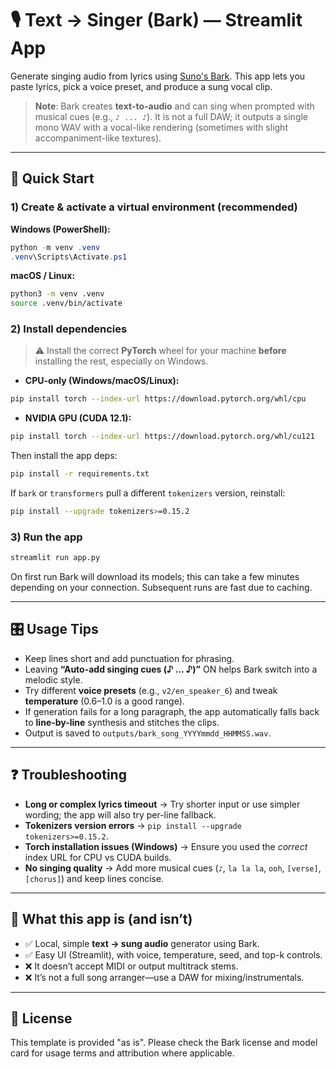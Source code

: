 # 🎙️ Text → Singer (Bark) — Streamlit App

Generate singing audio from lyrics using [Suno's Bark](https://github.com/suno-ai/bark). This app lets you paste lyrics, pick a voice preset, and produce a sung vocal clip.

> **Note**: Bark creates **text-to-audio** and can sing when prompted with musical cues (e.g., `♪ ... ♪`). It is not a full DAW; it outputs a single mono WAV with a vocal-like rendering (sometimes with slight accompaniment-like textures).

---

## 🔧 Quick Start

### 1) Create & activate a virtual environment (recommended)

**Windows (PowerShell):**
```powershell
python -m venv .venv
.venv\Scripts\Activate.ps1
```

**macOS / Linux:**
```bash
python3 -m venv .venv
source .venv/bin/activate
```

### 2) Install dependencies
> ⚠️ Install the correct **PyTorch** wheel for your machine **before** installing the rest, especially on Windows.

- **CPU-only (Windows/macOS/Linux):**
```bash
pip install torch --index-url https://download.pytorch.org/whl/cpu
```

- **NVIDIA GPU (CUDA 12.1):**
```bash
pip install torch --index-url https://download.pytorch.org/whl/cu121
```

Then install the app deps:
```bash
pip install -r requirements.txt
```

If `bark` or `transformers` pull a different `tokenizers` version, reinstall:
```bash
pip install --upgrade tokenizers>=0.15.2
```

### 3) Run the app
```bash
streamlit run app.py
```

On first run Bark will download its models; this can take a few minutes depending on your connection. Subsequent runs are fast due to caching.

---

## 🎛️ Usage Tips

- Keep lines short and add punctuation for phrasing.
- Leaving **“Auto-add singing cues (♪ … ♪)”** ON helps Bark switch into a melodic style.
- Try different **voice presets** (e.g., `v2/en_speaker_6`) and tweak **temperature** (0.6–1.0 is a good range).
- If generation fails for a long paragraph, the app automatically falls back to **line-by-line** synthesis and stitches the clips.
- Output is saved to `outputs/bark_song_YYYYmmdd_HHMMSS.wav`.

---

## ❓ Troubleshooting

- **Long or complex lyrics timeout** → Try shorter input or use simpler wording; the app will also try per-line fallback.
- **Tokenizers version errors** → `pip install --upgrade tokenizers>=0.15.2`.
- **Torch installation issues (Windows)** → Ensure you used the *correct* index URL for CPU vs CUDA builds.
- **No singing quality** → Add more musical cues (`♪`, `la la la`, `ooh`, `[verse]`, `[chorus]`) and keep lines concise.

---

## 🧱 What this app is (and isn’t)

- ✅ Local, simple **text → sung audio** generator using Bark.
- ✅ Easy UI (Streamlit), with voice, temperature, seed, and top-k controls.
- ❌ It doesn’t accept MIDI or output multitrack stems.
- ❌ It’s not a full song arranger—use a DAW for mixing/instrumentals.

---

## 📄 License

This template is provided "as is". Please check the Bark license and model card for usage terms and attribution where applicable.
